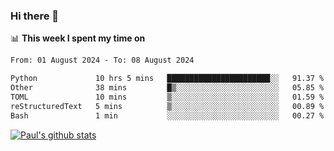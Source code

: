 ### Hi there 👋

📊 **This week I spent my time on**
<!--START_SECTION:waka-->

```txt
From: 01 August 2024 - To: 08 August 2024

Python             10 hrs 5 mins   ███████████████████████░░   91.37 %
Other              38 mins         █▒░░░░░░░░░░░░░░░░░░░░░░░   05.85 %
TOML               10 mins         ▒░░░░░░░░░░░░░░░░░░░░░░░░   01.59 %
reStructuredText   5 mins          ▒░░░░░░░░░░░░░░░░░░░░░░░░   00.89 %
Bash               1 min           ░░░░░░░░░░░░░░░░░░░░░░░░░   00.27 %
```

<!--END_SECTION:waka-->


[![Paul's github stats](https://github-readme-stats.vercel.app/api?username=mickeyouyou&theme=dracula&show_icons=true)](https://github.com/anuraghazra/github-readme-stats)
